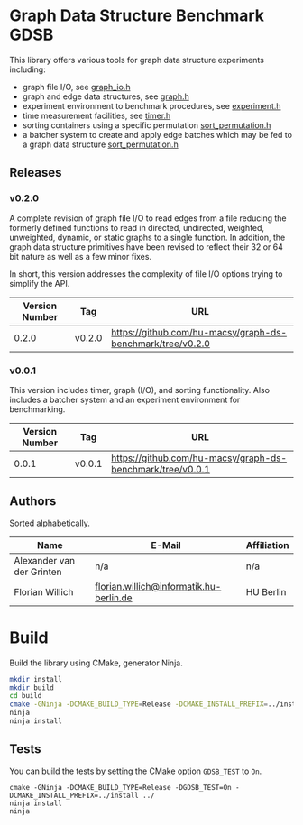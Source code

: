 # Graph Data Structure Benchmark GDSB

This library offers various tools for graph data structure experiments including:
- graph file I/O, see [graph_io.h](/include/gdsb/graph_io.h)
- graph and edge data structures, see [graph.h](/include/gdsb/graph.h)
- experiment environment to benchmark procedures, see
  [experiment.h](/include/gdsb/experiment.h)
- time measurement facilities, see [timer.h](/include/gdsb/timer.h)
- sorting containers using a specific permutation
  [sort_permutation.h](/include/gdsb/sort_permutation.h)
- a batcher system to create and apply edge batches which may be fed to a graph
  data structure [sort_permutation.h](/include/gdsb/batcher.h)

## Releases

### v0.2.0

A complete revision of graph file I/O to read edges from a file reducing the
formerly defined functions to read in directed, undirected, weighted,
unweighted, dynamic, or static graphs to a single function. In addition, the
graph data structure primitives have been revised to reflect their 32 or 64 bit
nature as well as a few minor fixes. 

In short, this version addresses the complexity of file I/O options trying to
simplify the API.

| Version Number        | Tag       | URL                                                        |
| ----------------------|-----------|------------------------------------------------------------|
| 0.2.0                 | v0.2.0    | https://github.com/hu-macsy/graph-ds-benchmark/tree/v0.2.0 |

### v0.0.1

This version includes timer, graph (I/O), and sorting functionality. Also
includes a batcher system and an experiment environment for benchmarking.

| Version Number        | Tag       | URL                                                        |
| ----------------------|-----------|------------------------------------------------------------|
| 0.0.1                 | v0.0.1    | https://github.com/hu-macsy/graph-ds-benchmark/tree/v0.0.1 |

## Authors

Sorted alphabetically.

| Name                      | E-Mail                                  | Affiliation |
|---------------------------|-----------------------------------------|-------------|
| Alexander van der Grinten | n/a                                     | n/a         |
| Florian Willich           | florian.willich@informatik.hu-berlin.de | HU Berlin   |

# Build 

Build the library using CMake, generator Ninja.

```bash
mkdir install
mkdir build
cd build
cmake -GNinja -DCMAKE_BUILD_TYPE=Release -DCMAKE_INSTALL_PREFIX=../install ../
ninja
ninja install
```

## Tests


You can build the tests by setting the CMake option `GDSB_TEST` to `On`.

```
cmake -GNinja -DCMAKE_BUILD_TYPE=Release -DGDSB_TEST=On -DCMAKE_INSTALL_PREFIX=../install ../
ninja install
ninja
```
